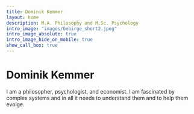 ```yaml
---
title: Dominik Kemmer
layout: home
description: M.A. Philosophy and M.Sc. Psychology
intro_image: "images/Gebirge_short2.jpeg"
intro_image_absolute: true
intro_image_hide_on_mobile: true
show_call_box: true
---
```


# Dominik Kemmer

I am a philosopher, psychologist, and economist. I am fascinated by complex systems and in all it needs to understand them and to help them evolge. 
